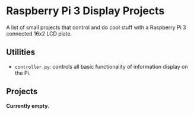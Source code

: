 # Raspberry Pi 3 Display Projects #
A list of small projects that control and do cool stuff with a Raspberry Pi 3 connected 16x2 LCD plate.

## Utilities ##

 * `controller.py`: controls all basic functionality of information display on the Pi.

## Projects ##
**Currently empty.**
